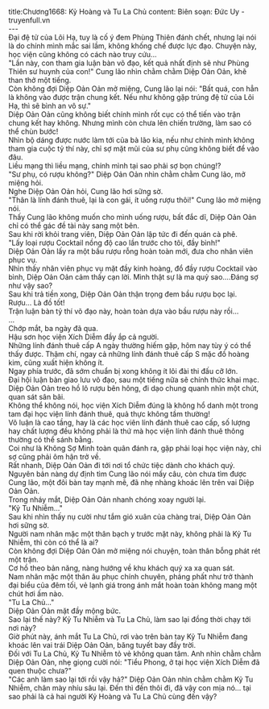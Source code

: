 title:Chương1668: Kỷ Hoàng và Tu La Chủ
content:
Biên soạn: Đức Uy - truyenfull.vn<br>---<br>Đại đệ tử của Lôi Hạ, tuy là cố ý đem Phùng Thiên đánh chết, nhưng lại nói là do chính mình mắc sai lầm, không khống chế được lực đạo. Chuyện này, học viện cũng không có cách nào truy cứu...<br>"Lần này, con tham gia luận bàn võ đạo, kết quả nhất định sẽ như Phùng Thiên sư huynh của con!" Cung lão nhìn chằm chằm Diệp Oản Oản, khẽ than thở một tiếng.<br>Còn không đợi Diệp Oản Oản mở miệng, Cung lão lại nói: "Bất quá, con hẳn là không vào được trận chung kết. Nếu như không gặp trúng đệ tử của Lôi Hạ, thì sẽ bình an vô sự."<br>Diệp Oản Oản cũng không biết chính mình rốt cục có thể tiến vào trận chung kết hay không. Nhưng mình còn chưa lên chiến trường, làm sao có thể chùn bước!<br>Nhìn bộ dáng được nước làm tới của bà lão kia, nếu như chính mình không tham gia cuộc tỷ thí này, chỉ sợ mặt mũi của sư phụ cũng không biết để vào đâu.<br>Liều mạng thì liều mạng, chính mình tại sao phải sợ bọn chúng!?<br>"Sư phụ, có rượu không?" Diệp Oản Oản nhìn chằm chằm Cung lão, mở miệng hỏi.<br>Nghe Diệp Oản Oản hỏi, Cung lão hơi sững sờ.<br>"Thân là lính đánh thuê, lại là con gái, ít uống rượu thôi!" Cung lão mở miệng nói.<br>Thấy Cung lão không muốn cho mình uống rượu, bất đắc dĩ, Diệp Oản Oản chỉ có thể gác đề tài này sang một bên.<br>Sau khi rời khỏi trang viên, Diệp Oản Oản lập tức đi đến quán cà phê.<br>"Lấy loại rượu Cocktail nồng độ cao lần trước cho tôi, đầy bình!"<br>Diệp Oản Oản lấy ra một bầu rượu rỗng hoàn toàn mới, đưa cho nhân viên phục vụ.<br>Nhìn thấy nhân viên phục vụ mặt đầy kinh hoàng, đổ đầy rượu Cocktail vào bình, Diệp Oản Oản cảm thấy cạn lời. Mình thật sự là ma quỷ sao….Đáng sợ như vậy sao?<br>Sau khi trả tiền xong, Diệp Oản Oản thận trọng đem bầu rượu bọc lại.<br>Rượu... Là đồ tốt!<br>Trận luận bàn tỷ thí võ đạo này, hoàn toàn dựa vào bầu rượu này rồi…<br>...<br>Chớp mắt, ba ngày đã qua.<br>Hậu sơn học viện Xích Diễm đầy ắp cả người.<br>Những lính đánh thuê cấp A ngày thường hiếm gặp, hôm nay tùy ý có thể thấy được. Thậm chí, ngay cả những lính đánh thuê cấp S mặc đồ hoàng kim, cũng xuất hiện không ít.<br>Ngay phía trước, đã sớm chuẩn bị xong không ít lôi đài thi đấu cỡ lớn.<br>Đại hội luận bàn giao lưu võ đạo, sau một tiếng nữa sẽ chính thức khai mạc.<br>Diệp Oản Oản treo hồ lô rượu bên hông, đi dạo chung quanh nhìn một chút, quan sát sân bãi.<br>Không thể không nói, học viện Xích Diễm đúng là không hổ danh một trong tam đại học viện lính đánh thuê, quả thực không tầm thường!<br>Vô luận là cao tầng, hay là các học viên lính đánh thuê cao cấp, số lượng hay chất lượng đều không phải là thứ mà học viện lính đánh thuê thông thường có thể sánh bằng.<br>Coi như là Không Sợ Minh toàn quân đánh ra, gặp phải loại học viện này, chỉ sợ cũng phải ôm hận trở về.<br>Rất nhanh, Diệp Oản Oản đi tới nơi tổ chức tiệc dành cho khách quý.<br>Nguyên bản nàng dự định tìm Cung lão nói mấy câu, còn chưa tìm được Cung lão, một đôi bàn tay mạnh mẽ, đã nhẹ nhàng khoác lên trên vai Diệp Oản Oản.<br>Trong nháy mắt, Diệp Oản Oản nhanh chóng xoay người lại.<br>"Kỷ Tu Nhiễm..."<br>Sau khi nhìn thấy nụ cười như tắm gió xuân của chàng trai, Diệp Oản Oản hơi sững sờ.<br>Người nam nhân mặc một thân bạch y trước mặt này, không phải là Kỷ Tu Nhiễm, thì còn có thể là ai?<br>Còn không đợi Diệp Oản Oản mở miệng nói chuyện, toàn thân bỗng phát rét một trận.<br>Cơ hồ theo bản năng, nàng hướng về khu khách quý xa xa quan sát.<br>Nam nhân mặc một thân âu phục chính chuyên, phảng phất như trở thành đại biểu của đêm tối, vẻ lạnh giá trong ánh mắt hoàn toàn không mang một chút hơi ấm nào.<br>"Tu La Chủ..."<br>Diệp Oản Oản mặt đầy mộng bức.<br>Sao lại thế này? Kỷ Tu Nhiễm và Tu La Chủ, làm sao lại đồng thời chạy tới nơi này?<br>Giờ phút này, ánh mắt Tu La Chủ, rơi vào trên bàn tay Kỷ Tu Nhiễm đang khoác lên vai trái Diệp Oản Oản, băng tuyết bay đầy trời.<br>Đối với Tu La Chủ, Kỷ Tu Nhiễm tỏ vẻ không quan tâm. Anh nhìn chằm chằm Diệp Oản Oản, nhẹ giọng cười nói: "Tiểu Phong, ở tại học viện Xích Diễm đã quen thuộc chưa?"<br>"Các anh làm sao lại tới rồi vậy hả?" Diệp Oản Oản nhìn chằm chằm Kỷ Tu Nhiễm, chân mày nhíu sâu lại. Đến thì đến thôi đi, đã vậy con mịa nó... tại sao phải là cả hai người Kỷ Hoàng và Tu La Chủ cùng đến vậy?